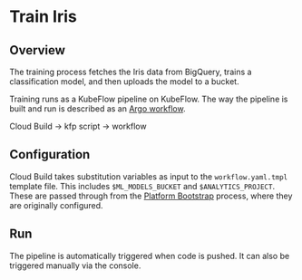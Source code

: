 # Train Iris

## Overview

The training process fetches the Iris data from BigQuery, trains a classification model, and then uploads the model to a bucket.

Training runs as a KubeFlow pipeline on KubeFlow. The way the pipeline is built and run is described as an [Argo workflow](https://towardsdatascience.com/build-your-data-pipeline-on-kubernetes-using-kubeflow-pipelines-sdk-and-argo-eef69a80237c).

Cloud Build -> kfp script -> workflow

## Configuration

Cloud Build takes substitution variables as input to the `workflow.yaml.tmpl` template file. This includes `$ML_MODELS_BUCKET` and `$ANALYTICS_PROJECT`. These are passed through from the [Platform Bootstrap](https://github.com/automationlogic/platform-bootstrap) process, where they are originally configured.

## Run

The pipeline is automatically triggered when code is pushed. It can also be triggered manually via the console.
